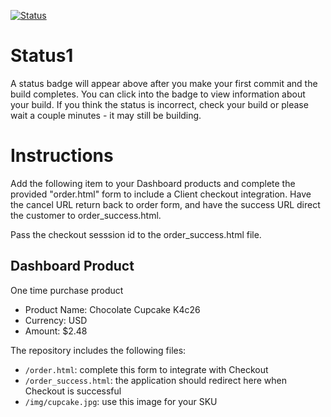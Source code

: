 [![Status](https://img.shields.io/badge/status-BUILDING%20COMMIT:%20fc1e3b251243e5ea73d1681c6670b8eb20ddc6fa-yellow.svg)](https://github.com/raysaavedra-work/bakery_scaffold_iMCMcQBLNFOzbmUf/commit/fc1e3b251243e5ea73d1681c6670b8eb20ddc6fa)


# Status1

A status badge will appear above after you make your first commit and the build completes. You can click into the badge to view information about your build. If you think the status is incorrect, check your build or please wait a couple minutes - it may still be building.

# Instructions

Add the following item to your Dashboard products and complete the provided "order.html" form to include a Client checkout integration. Have the cancel URL return back to order form, and have the success URL direct the customer to order_success.html.

Pass the checkout sesssion id to the order_success.html file.

## Dashboard Product
One time purchase product
* Product Name: Chocolate Cupcake K4c26
* Currency: USD
* Amount: $2.48

The repository includes the following files:
* `/order.html`: complete this form to integrate with Checkout
* `/order_success.html`: the application should redirect here when Checkout is successful
* `/img/cupcake.jpg`: use this image for your SKU
